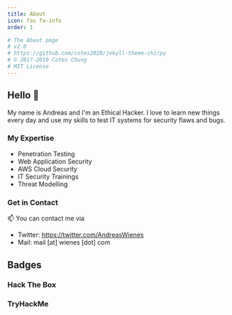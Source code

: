 ```yaml
---
title: About
icon: fas fa-info
order: 1

# The About page
# v2.0
# https://github.com/cotes2020/jekyll-theme-chirpy
# © 2017-2019 Cotes Chung
# MIT License
---
```



## Hello 👋

My name is Andreas and I'm an Ethical Hacker. I love to learn new things every day and use my skills to test IT systems for security flaws and bugs. 

### My Expertise
- Penetration Testing
- Web Application Security
- AWS Cloud Security
- IT Security Trainings
- Threat Modelling

### Get in Contact
📫 You can contact me via
- Twitter: <https://twitter.com/AndreasWienes>
- Mail: mail \[at\] wienes \[dot\] com

## Badges
### Hack The Box
<script src="https://www.hackthebox.eu/badge/205798"></script>

### TryHackMe
<script src="https://tryhackme.com/badge/313718"></script>